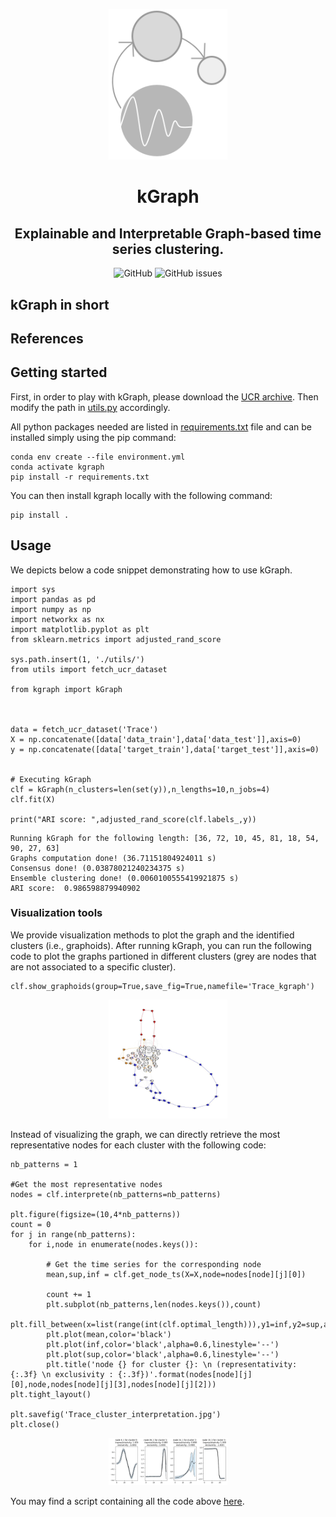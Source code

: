 <p align="center">
<img width="190" src="./ressources/kGraph_logo.png"/>
</p>


<h1 align="center">kGraph</h1>
<h2 align="center">Explainable and Interpretable Graph-based time series clustering.</h2>

<div align="center">
<p>
<img alt="GitHub" src="https://img.shields.io/github/license/boniolp/kgraph"> <img alt="GitHub issues" src="https://img.shields.io/github/issues/boniolp/kgraph">
</p>
</div>

## kGraph in short

## References

## Getting started

First, in order to play with kGraph, please download the [UCR archive](https://www.cs.ucr.edu/%7Eeamonn/time_series_data_2018/). Then modify the path in [utils.py](https://github.com/boniolp/kGraph/utils/utils.py) accordingly.

All python packages needed are listed in [requirements.txt](https://github.com/boniolp/dCAM/blob/main/requirements.txt) file and can be installed simply using the pip command: 

```(bash) 
conda env create --file environment.yml
conda activate kgraph
pip install -r requirements.txt
``` 

You can then install kgraph locally with the following command:

```(bash) 
pip install .
``` 

## Usage

We depicts below a code snippet demonstrating how to use kGraph.

```(python) 
import sys
import pandas as pd
import numpy as np
import networkx as nx
import matplotlib.pyplot as plt
from sklearn.metrics import adjusted_rand_score

sys.path.insert(1, './utils/')
from utils import fetch_ucr_dataset

from kgraph import kGraph



data = fetch_ucr_dataset('Trace')
X = np.concatenate([data['data_train'],data['data_test']],axis=0)
y = np.concatenate([data['target_train'],data['target_test']],axis=0)


# Executing kGraph
clf = kGraph(n_clusters=len(set(y)),n_lengths=10,n_jobs=4)
clf.fit(X)

print("ARI score: ",adjusted_rand_score(clf.labels_,y))
``` 
```
Running kGraph for the following length: [36, 72, 10, 45, 81, 18, 54, 90, 27, 63] 
Graphs computation done! (36.71151804924011 s) 
Consensus done! (0.03878021240234375 s) 
Ensemble clustering done! (0.0060100555419921875 s) 
ARI score:  0.986598879940902
```

### Visualization tools

We provide visualization methods to plot the graph and the identified clusters (i.e., graphoids). After running kGraph, you can run the following code to plot the graphs partioned in different clusters (grey are nodes that are not associated to a specific cluster).

```(python) 
clf.show_graphoids(group=True,save_fig=True,namefile='Trace_kgraph')
``` 
<p align="center">
<img width="190" src="./ressources/Trace_kgraph.jpg"/>
</p>

Instead of visualizing the graph, we can directly retrieve the most representative nodes for each cluster with the following code:

```(python) 
nb_patterns = 1

#Get the most representative nodes
nodes = clf.interprete(nb_patterns=nb_patterns)

plt.figure(figsize=(10,4*nb_patterns))
count = 0
for j in range(nb_patterns):
	for i,node in enumerate(nodes.keys()):

		# Get the time series for the corresponding node
		mean,sup,inf = clf.get_node_ts(X=X,node=nodes[node][j][0])
		
		count += 1
		plt.subplot(nb_patterns,len(nodes.keys()),count)
		plt.fill_between(x=list(range(int(clf.optimal_length))),y1=inf,y2=sup,alpha=0.2) 
		plt.plot(mean,color='black')
		plt.plot(inf,color='black',alpha=0.6,linestyle='--')
		plt.plot(sup,color='black',alpha=0.6,linestyle='--')
		plt.title('node {} for cluster {}: \n (representativity: {:.3f} \n exclusivity : {:.3f})'.format(nodes[node][j][0],node,nodes[node][j][3],nodes[node][j][2]))
plt.tight_layout()

plt.savefig('Trace_cluster_interpretation.jpg')
plt.close()
``` 
<p align="center">
<img width="190" src="./ressources/Trace_cluster_interpretation.jpg"/>
</p>

You may find a script containing all the code above [here](https://github.com/boniolp/kGraph/examples/scripts/Trace_example.py).




